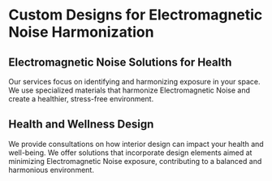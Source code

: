# Custom Designs for Electromagnetic Noise Harmonization

## Electromagnetic Noise Solutions for Health

Our services focus on identifying and harmonizing exposure in your
space. We use specialized materials that harmonize Electromagnetic Noise
and create a healthier, stress-free environment.

## Health and Wellness Design

We provide consultations on how interior design can impact your health
and well-being. We offer solutions that incorporate design elements
aimed at minimizing Electromagnetic Noise exposure, contributing to a
balanced and harmonious environment.
